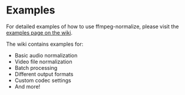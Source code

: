 # Examples

For detailed examples of how to use ffmpeg-normalize, please visit the [examples page on the wiki](https://github.com/slhck/ffmpeg-normalize/wiki/examples).

The wiki contains examples for:

- Basic audio normalization
- Video file normalization
- Batch processing
- Different output formats
- Custom codec settings
- And more!
